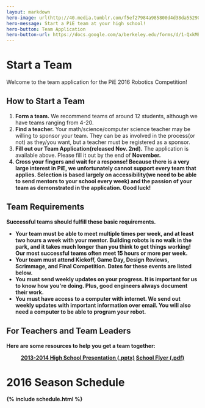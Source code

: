 ```yaml
---
layout: markdown
hero-image: url(http://40.media.tumblr.com/f5ef27984a985800d4d38da552909d60/tumblr_neqahmZ3WL1ru7tbqo2_1280.png)
hero-message: Start a PiE team at your high school!
hero-button: Team Application
hero-button-url: https://docs.google.com/a/berkeley.edu/forms/d/1-QxkMBPiOFwjY5GWJBMPZdA_WaKFHNVvF0zjRHI0UIE/viewform?c=0&w=1
---
```

# Start a Team
Welcome to the team application for the PiE 2016 Robotics Competition!

## How to Start a Team
1. **Form a team.** We recommend teams of around 12 students, although we have teams ranging from 4-20.
2. **Find a teacher.** Your math/science/computer science teacher may be willing to sponsor your team. They can be as involved in the process(or not) as they/you want, but a teacher must be registered as a sponsor.
3. **Fill out our Team Application(released Nov. 2nd).** The application is available above. Please fill it out by the end of <b>November.
4. **Cross your fingers and wait for a response!** Because there is a very large interest in PiE, we unfortunately cannot support every team that applies. Selection is based largely on accessibility(we need to be able to send mentors to your school every week) and the passion of your team as demonstrated in the application. Good luck!

## Team Requirements
Successful teams should fulfill these basic requirements.

- **Your team must be able to meet multiple times per week, and at least two hours a week with your mentor.** Building robots is no walk in the park, and it takes much longer than you think to get things working! Our most successful teams often meet 15 hours or more per week.
- **Your team must attend Kickoff, Game Day, Design Reviews, Scrimmage, and Final Competition.** Dates for these events are listed below.
- **You must send weekly updates on your progress.** It is important for us to know how you're doing. Plus, good engineers always document their work.
- **You must have access to a computer with internet.** We send out weekly updates with important information over email. You will also need a computer to be able to program your robot.

## For Teachers and Team Leaders
Here are some resources to help you get a team together:
<center>
<a href="{{ '/assets/start-team/2013-2014_high_school_presentation.pptx' | prepend: site.baseurl }}" class="btn btn-primary">2013-2014 High School Presentation (.pptx)</a>
<a href="{{ '/assets/start-team/high_school_flyers.pdf' | prepend: site.baseurl }}" class="btn btn-primary">School Flyer (.pdf)</a>
</center>

# 2016 Season Schedule
{% include schedule.html %}